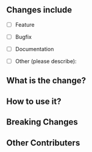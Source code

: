## Changes include

- [ ] Feature
- [ ] Bugfix
- [ ] Documentation
- [ ] Other (please describe):


## What is the change?
<!-- Please describe the feature or changes that are being added by this PR. -->


## How to use it? <!-- Optional -->
<!-- If it is a script, please describe how to use it. -->


## Breaking Changes <!-- Optional -->
<!-- Please describe any changes that could break the existing code or that we should review closely. -->


## Other Contributers <!-- Optional -->
<!-- Please write the names of contributers you worked with for this PR. -->
